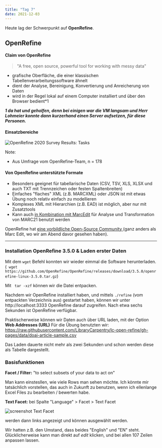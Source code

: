 ```yaml
---
title: "Tag 7"
date: 2021-12-03
---
```


Heute lag der Schwerpunkt auf **OpenRefine**.

## OpenRefine

#### Claim von OpenRefine

>  "A free, open source, powerful tool for working with messy data"

* grafische Oberfläche, die einer klassischen Tabellenverarbeitungssoftware ähnelt
* dient der Analyse, Bereinigung, Konvertierung und Anreicherung von Daten
* wird in der Regel lokal auf einem Computer installiert und über den Browser bedient*1

***1 da hat und geholfen, denn bei einigen war die VM langsam und Herr Lohmeier konnte dann kurzerhand einen Server aufsetzen, für diese Personen.***

#### Einsatzbereiche

![OpenRefine 2020 Survey Results: Tasks](https://raw.githubusercontent.com/OpenRefine/openrefine.github.com/master/images/2020survey/4.png)

Note:
- Aus Umfrage vom OpenRefine-Team, n = 178

#### Von OpenRefine unterstützte Formate

* Besonders geeignet für tabellarische Daten (CSV, TSV, XLS, XLSX und auch TXT mit Trennzeichen oder festen Spaltenbreiten)
* Einfaches "flaches" XML (z.B. MARCXML) oder JSON ist mit etwas Übung noch relativ einfach zu modellieren
* Komplexes XML mit Hierarchien (z.B. EAD) ist möglich, aber nur mit Zusatztools
* Kann auch [in Kombination mit MarcEdit](https://blog.reeset.net/archives/1873) für Analyse und Transformation von MARC21 benutzt werden


OpenRefine hat [eine vorbildliche Open-Source Community ](https://github.com/OpenRefine/OpenRefine/graphs/contributors) (ganz anders als Marc Edit, wo wir am Abend davor gesehen haben).

---

### Installation OpenRefine 3.5.0 & Laden erster Daten

Mit dem ```wget``` Befehl konnten wir wieder eimmal die Software herunterladen. (``` wget https://github.com/OpenRefine/OpenRefine/releases/download/3.5.0/openrefine-linux-3.5.0.tar.gz```)
    
Mit ``` tar -xzf``` können wir die Datei entpacken. 

Nachdem wir OpenRefine installiert haben, und mittels ```./refine``` (vom entpackten Verzeichnis aus) gestartet haben, können wir unter http://localhost:3333 OpenRefine darauf zugreifen. Nach etwa sechs Sekunden ist OpenRefine verfügbar.

Praktischerweise können wir Daten auch über URL laden, mit der Option **Web Addresses (URL)**
Für die Übung benutzten wir: https://raw.githubusercontent.com/LibraryCarpentry/lc-open-refine/gh-pages/data/doaj-article-sample.csv

Das Laden dauerte nicht mehr als zwei Sekunden und schon werden diese als Tabelle dargestellt.

### Basisfunktionen 

**Facet / Filter:** "to select subsets of your data to act on"

Man kann einstesllen, wie viele Rows man sehen möchte. Ich könnte mir tatsächlich vorstellen, das auch in Zukunft zu benutzen, wenn ich ellenlange Excel Files zu bearbeiten / bewerten habe.

**Text Facet:** bei Spalte "Language" > Facet > Text Facet

![screenshot Text Facet](screenshot-text-facet.jpg)

werden dann links angezeigt und können ausgewählt werden.

Wir hatten z.B. den Umstand, dass beides "English" und "EN" steht. Glücklicherweise kann man direkt auf *edit* klicken, und bei allen 107 Zeilen anpassen lassen.
